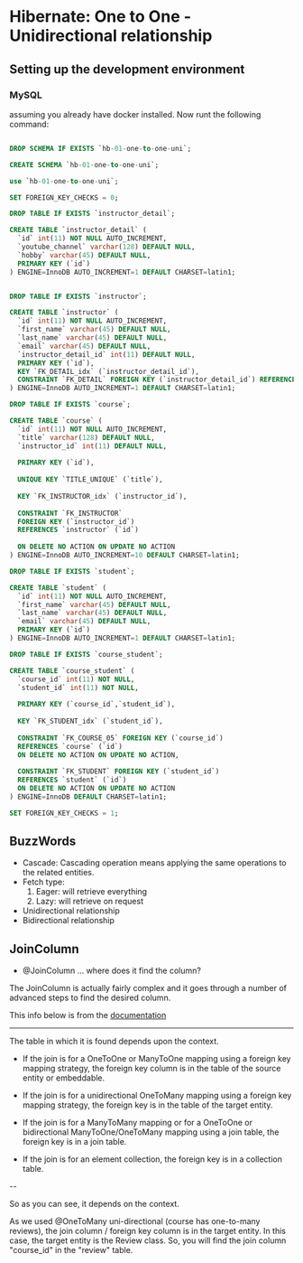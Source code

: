 # Hibernate: One to One - Unidirectional relationship


## Setting up the development environment

### MySQL
 
assuming you already have docker installed. Now runt the following command:

```sql

DROP SCHEMA IF EXISTS `hb-01-one-to-one-uni`;

CREATE SCHEMA `hb-01-one-to-one-uni`;

use `hb-01-one-to-one-uni`;

SET FOREIGN_KEY_CHECKS = 0;

DROP TABLE IF EXISTS `instructor_detail`;

CREATE TABLE `instructor_detail` (
  `id` int(11) NOT NULL AUTO_INCREMENT,
  `youtube_channel` varchar(128) DEFAULT NULL,
  `hobby` varchar(45) DEFAULT NULL,
  PRIMARY KEY (`id`)
) ENGINE=InnoDB AUTO_INCREMENT=1 DEFAULT CHARSET=latin1;


DROP TABLE IF EXISTS `instructor`;

CREATE TABLE `instructor` (
  `id` int(11) NOT NULL AUTO_INCREMENT,
  `first_name` varchar(45) DEFAULT NULL,
  `last_name` varchar(45) DEFAULT NULL,
  `email` varchar(45) DEFAULT NULL,
  `instructor_detail_id` int(11) DEFAULT NULL,
  PRIMARY KEY (`id`),
  KEY `FK_DETAIL_idx` (`instructor_detail_id`),
  CONSTRAINT `FK_DETAIL` FOREIGN KEY (`instructor_detail_id`) REFERENCES `instructor_detail` (`id`) ON DELETE NO ACTION ON UPDATE NO ACTION
) ENGINE=InnoDB AUTO_INCREMENT=1 DEFAULT CHARSET=latin1;

DROP TABLE IF EXISTS `course`;

CREATE TABLE `course` (
  `id` int(11) NOT NULL AUTO_INCREMENT,
  `title` varchar(128) DEFAULT NULL,
  `instructor_id` int(11) DEFAULT NULL,
  
  PRIMARY KEY (`id`),
  
  UNIQUE KEY `TITLE_UNIQUE` (`title`),
  
  KEY `FK_INSTRUCTOR_idx` (`instructor_id`),
  
  CONSTRAINT `FK_INSTRUCTOR` 
  FOREIGN KEY (`instructor_id`) 
  REFERENCES `instructor` (`id`) 
  
  ON DELETE NO ACTION ON UPDATE NO ACTION
) ENGINE=InnoDB AUTO_INCREMENT=10 DEFAULT CHARSET=latin1;

DROP TABLE IF EXISTS `student`;

CREATE TABLE `student` (
  `id` int(11) NOT NULL AUTO_INCREMENT,
  `first_name` varchar(45) DEFAULT NULL,
  `last_name` varchar(45) DEFAULT NULL,
  `email` varchar(45) DEFAULT NULL,
  PRIMARY KEY (`id`)
) ENGINE=InnoDB AUTO_INCREMENT=1 DEFAULT CHARSET=latin1;

DROP TABLE IF EXISTS `course_student`;

CREATE TABLE `course_student` (
  `course_id` int(11) NOT NULL,
  `student_id` int(11) NOT NULL,
  
  PRIMARY KEY (`course_id`,`student_id`),
  
  KEY `FK_STUDENT_idx` (`student_id`),
  
  CONSTRAINT `FK_COURSE_05` FOREIGN KEY (`course_id`) 
  REFERENCES `course` (`id`) 
  ON DELETE NO ACTION ON UPDATE NO ACTION,
  
  CONSTRAINT `FK_STUDENT` FOREIGN KEY (`student_id`) 
  REFERENCES `student` (`id`) 
  ON DELETE NO ACTION ON UPDATE NO ACTION
) ENGINE=InnoDB DEFAULT CHARSET=latin1;

SET FOREIGN_KEY_CHECKS = 1;

```

## BuzzWords
- Cascade: Cascading operation means applying the same operations to the related entities. 
- Fetch type: 
	1. Eager: will retrieve everything
	2. Lazy: will retrieve on request
- Unidirectional relationship
- Bidirectional relationship


## JoinColumn

- @JoinColumn ... where does it find the column?

The JoinColumn is actually fairly complex and it goes through a number of advanced steps to find the desired column.

This info below is from the [documentation](http://docs.oracle.com/javaee/7/api/javax/persistence/JoinColumn.html#name--) 

---

The table in which it is found depends upon the context.

- If the join is for a OneToOne or ManyToOne mapping using a foreign key mapping strategy, the foreign key column is in the table of the source entity or embeddable.

- If the join is for a unidirectional OneToMany mapping using a foreign key mapping strategy, the foreign key is in the table of the target entity.

- If the join is for a ManyToMany mapping or for a OneToOne or bidirectional ManyToOne/OneToMany mapping using a join table, the foreign key is in a join table.

- If the join is for an element collection, the foreign key is in a collection table.

--

So as you can see, it depends on the context.

As we used @OneToMany uni-directional (course has one-to-many reviews), the join column / foreign key column is in the target entity. In this case, the target entity is the Review class. So, you will find the join column "course_id" in the "review" table.

